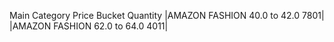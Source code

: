 Main Category	Price Bucket	Quantity
|AMAZON FASHION	40.0 to 42.0	7801|
|AMAZON FASHION	62.0 to 64.0	4011|
